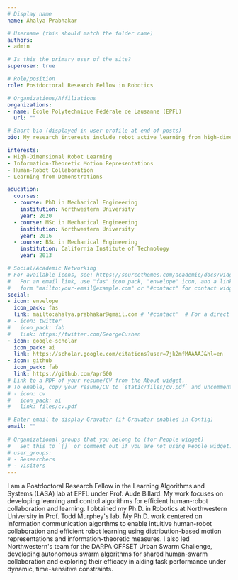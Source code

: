 ```yaml
---
# Display name
name: Ahalya Prabhakar

# Username (this should match the folder name)
authors:
- admin

# Is this the primary user of the site?
superuser: true

# Role/position
role: Postdoctoral Research Fellow in Robotics

# Organizations/Affiliations
organizations:
- name: École Polytechnique Fédérale de Lausanne (EPFL)
  url: ""

# Short bio (displayed in user profile at end of posts)
bio: My research interests include robot active learning from high-dimensional sensory signals and human demonstrations and human-swarm collaboration using information-theoretic algorithms.

interests:
- High-Dimensional Robot Learning
- Information-Theoretic Motion Representations
- Human-Robot Collaboration
- Learning from Demonstrations

education:
  courses:
  - course: PhD in Mechanical Engineering
    institution: Northwestern University
    year: 2020
  - course: MSc in Mechanical Engineering
    institution: Northwestern University
    year: 2016
  - course: BSc in Mechanical Engineering
    institution: California Institute of Technology
    year: 2013

# Social/Academic Networking
# For available icons, see: https://sourcethemes.com/academic/docs/widgets/#icons
#   For an email link, use "fas" icon pack, "envelope" icon, and a link in the
#   form "mailto:your-email@example.com" or "#contact" for contact widget.
social:
- icon: envelope
  icon_pack: fas
  link: mailto:ahalya.prabhakar@gmail.com # '#contact'  # For a direct email link, use "mailto:test@example.org".
# - icon: twitter
#   icon_pack: fab
#   link: https://twitter.com/GeorgeCushen
- icon: google-scholar
  icon_pack: ai
  link: https://scholar.google.com/citations?user=7jk2mfMAAAAJ&hl=en
- icon: github
  icon_pack: fab
  link: https://github.com/apr600
# Link to a PDF of your resume/CV from the About widget.
# To enable, copy your resume/CV to `static/files/cv.pdf` and uncomment the lines below.  
# - icon: cv
#   icon_pack: ai
#   link: files/cv.pdf

# Enter email to display Gravatar (if Gravatar enabled in Config)
email: ""
  
# Organizational groups that you belong to (for People widget)
#   Set this to `[]` or comment out if you are not using People widget.  
# user_groups:
# - Researchers
# - Visitors
---
```


I am a Postdoctoral Research Fellow in the Learning Algorithms and Systems (LASA) lab at EPFL under Prof. Aude Billard. My work focuses on developing learning and control algorithms for efficient human-robot collaboration and learning. I obtained my Ph.D. in Robotics at Northwestern University in Prof.  Todd Murphey's lab. My Ph.D. work centered on information communication algorthms to enable intuitive human-robot collaboration and efficient robot learning using distribution-based motion representations and information-theoretic measures. I also led Northwestern's team for the DARPA OFFSET Urban Swarm Challenge, developing autonomous swarm algorithms for shared human-swarm collaboration and exploring their efficacy in aiding task performance under dynamic, time-sensitive constraints. 
